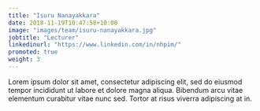 ```yaml
---
title: "Isuru Nanayakkara"
date: 2018-11-19T10:47:58+10:00
image: "images/team/isuru-nanayakkara.jpg"
jobtitle: "Lecturer"
linkedinurl: "https://www.linkedin.com/in/nhpim/"
promoted: true
weight: 3
---
```


Lorem ipsum dolor sit amet, consectetur adipiscing elit, sed do eiusmod tempor incididunt ut labore et dolore magna aliqua. Bibendum arcu vitae elementum curabitur vitae nunc sed. Tortor at risus viverra adipiscing at in.
